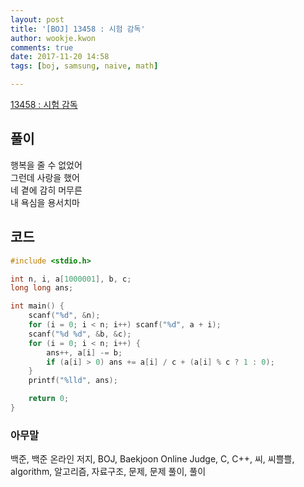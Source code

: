```yaml
---
layout: post
title: '[BOJ] 13458 : 시험 감독'
author: wookje.kwon
comments: true
date: 2017-11-20 14:58
tags: [boj, samsung, naive, math]

---
```


[13458 : 시험 감독](https://www.acmicpc.net/problem/13458)

## 풀이

행복을 줄 수 없었어  
그런데 사랑을 했어  
네 곁에 감히 머무른  
내 욕심을 용서치마  

## 코드

```cpp
#include <stdio.h>

int n, i, a[1000001], b, c;
long long ans;

int main() {
	scanf("%d", &n);
	for (i = 0; i < n; i++) scanf("%d", a + i);
	scanf("%d %d", &b, &c);
	for (i = 0; i < n; i++) {
		ans++, a[i] -= b;
		if (a[i] > 0) ans += a[i] / c + (a[i] % c ? 1 : 0);
	}
	printf("%lld", ans);

	return 0;
}
```

### 아무말  
백준, 백준 온라인 저지, BOJ, Baekjoon Online Judge, C, C++, 씨, 씨쁠쁠, algorithm, 알고리즘, 자료구조, 문제, 문제 풀이, 풀이